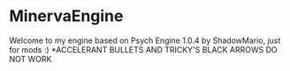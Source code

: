 # MinervaEngine
Welcome to my engine based on Psych Engine 1.0.4 by ShadowMario, just for mods :)
*ACCELERANT BULLETS AND TRICKY'S BLACK ARROWS DO NOT WORK
